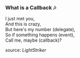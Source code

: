 ### What is a Callback :notes:
I just met you,<br> 
And this is crazy,<br>
But here's my number (delegate),<br>
So if something happens (event),<br>
Call me, maybe (callback)?<br>

source: *LightStriker*

<!--
**daringer/daringer** is a ✨ _special_ ✨ repository because its `README.md` (this file) appears on your GitHub profile.

Here are some ideas to get you started:

- 🔭 I’m currently working on ...
- 🌱 I’m currently learning ...
- 👯 I’m looking to collaborate on ...
- 🤔 I’m looking for help with ...
- 💬 Ask me about ...
- 📫 How to reach me: ...
- 😄 Pronouns: ...
- ⚡ Fun fact: ...
-->

